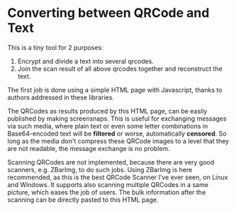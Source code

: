 Converting between QRCode and Text
==================================

This is a tiny tool for 2 purposes:

1. Encrypt and divide a text into several qrcodes.
2. Join the scan result of all above qrcodes together and reconstruct the text.

The first job is done using a simple HTML page with Javascript, thanks to authors addressed in these libraries.

The QRCodes as results produced by this HTML page, can be easily published by making screensnaps.
This is useful for exchanging messages via such media, where plain text or even some letter combinations in Base64-encoded text will be **filtered** or worse, automatically **censored**.
So long as the media don't compress these QRCode images to a level that they are not readable, the message exchange is no problem.

Scanning QRCodes are not implemented, because there are very good scanners, e.g. ZBarImg, to do such jobs.
Using ZBarImg is here recommended, as this is the best QRCode Scanner I've ever seen, on Linux and Windows. It supports also scanning multiple QRCodes
in a same picture, which eases the job of users. The bulk information after the scanning can be directly pasted to this HTML page.
